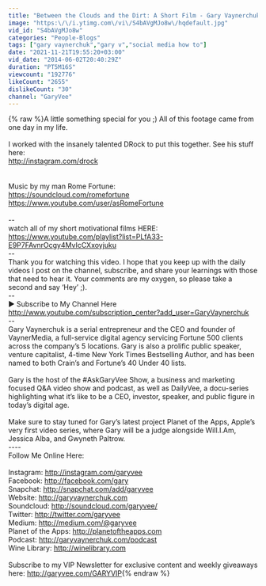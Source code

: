 ```yaml
---
title: "Between the Clouds and the Dirt: A Short Film - Gary Vaynerchuk"
image: "https:\/\/i.ytimg.com\/vi\/S4bAVgMJo8w\/hqdefault.jpg"
vid_id: "S4bAVgMJo8w"
categories: "People-Blogs"
tags: ["gary vaynerchuk","gary v","social media how to"]
date: "2021-11-21T19:55:20+03:00"
vid_date: "2014-06-02T20:40:29Z"
duration: "PT5M16S"
viewcount: "192776"
likeCount: "2655"
dislikeCount: "30"
channel: "GaryVee"
---
```

{% raw %}A little something special for you ;) All of this footage came from one day in my life. <br /><br />I worked with the insanely talented DRock to put this together. See his stuff here: <br /><a rel="nofollow" target="blank" href="http://instagram.com/drock">http://instagram.com/drock</a><br /><br /><br />Music by my man Rome Fortune: <br /><a rel="nofollow" target="blank" href="https://soundcloud.com/romefortune">https://soundcloud.com/romefortune</a><br /><a rel="nofollow" target="blank" href="https://www.youtube.com/user/asRomeFortune">https://www.youtube.com/user/asRomeFortune</a><br /><br />--<br />watch all of my short motivational films HERE:<br /><a rel="nofollow" target="blank" href="https://www.youtube.com/playlist?list=PLfA33-E9P7FAvnrOcgy4MvIcCXxoyjuku">https://www.youtube.com/playlist?list=PLfA33-E9P7FAvnrOcgy4MvIcCXxoyjuku</a><br />--<br />Thank you for watching this video. I hope that you keep up with the daily videos I post on the channel, subscribe, and share your learnings with those that need to hear it. Your comments are my oxygen, so please take a second and say ‘Hey’ ;).<br />--<br />► Subscribe to My Channel Here <a rel="nofollow" target="blank" href="http://www.youtube.com/subscription_center?add_user=GaryVaynerchuk">http://www.youtube.com/subscription_center?add_user=GaryVaynerchuk</a><br />--<br />Gary Vaynerchuk is a serial entrepreneur and the CEO and founder of VaynerMedia, a full-service digital agency servicing Fortune 500 clients across the company’s 5 locations. Gary is also a prolific public speaker, venture capitalist, 4-time New York Times Bestselling Author, and has been named to both Crain’s and Fortune’s 40 Under 40 lists.<br /><br />Gary is the host of the #AskGaryVee Show, a business and marketing focused Q&amp;A video show and podcast, as well as DailyVee, a docu-series highlighting what it’s like to be a CEO, investor, speaker, and public figure in today’s digital age. <br /><br />Make sure to stay tuned for Gary’s latest project Planet of the Apps, Apple’s very first video series, where Gary will be a judge alongside Will.I.Am, Jessica Alba, and Gwyneth Paltrow. <br />----<br />Follow Me Online Here:<br /><br />Instagram: <a rel="nofollow" target="blank" href="http://instagram.com/garyvee">http://instagram.com/garyvee</a><br />Facebook: <a rel="nofollow" target="blank" href="http://facebook.com/gary">http://facebook.com/gary</a><br />Snapchat: <a rel="nofollow" target="blank" href="http://snapchat.com/add/garyvee">http://snapchat.com/add/garyvee</a><br />Website: <a rel="nofollow" target="blank" href="http://garyvaynerchuk.com">http://garyvaynerchuk.com</a><br />Soundcloud: <a rel="nofollow" target="blank" href="http://soundcloud.com/garyvee/">http://soundcloud.com/garyvee/</a><br />Twitter: <a rel="nofollow" target="blank" href="http://twitter.com/garyvee">http://twitter.com/garyvee</a><br />Medium: <a rel="nofollow" target="blank" href="http://medium.com/@garyvee">http://medium.com/@garyvee</a><br />Planet of the Apps: <a rel="nofollow" target="blank" href="http://planetoftheapps.com">http://planetoftheapps.com</a><br />Podcast: <a rel="nofollow" target="blank" href="http://garyvaynerchuk.com/podcast">http://garyvaynerchuk.com/podcast</a><br />Wine Library: <a rel="nofollow" target="blank" href="http://winelibrary.com">http://winelibrary.com</a><br /><br />Subscribe to my VIP Newsletter for exclusive content and weekly giveaways here: <a rel="nofollow" target="blank" href="http://garyvee.com/GARYVIP">http://garyvee.com/GARYVIP</a>{% endraw %}

